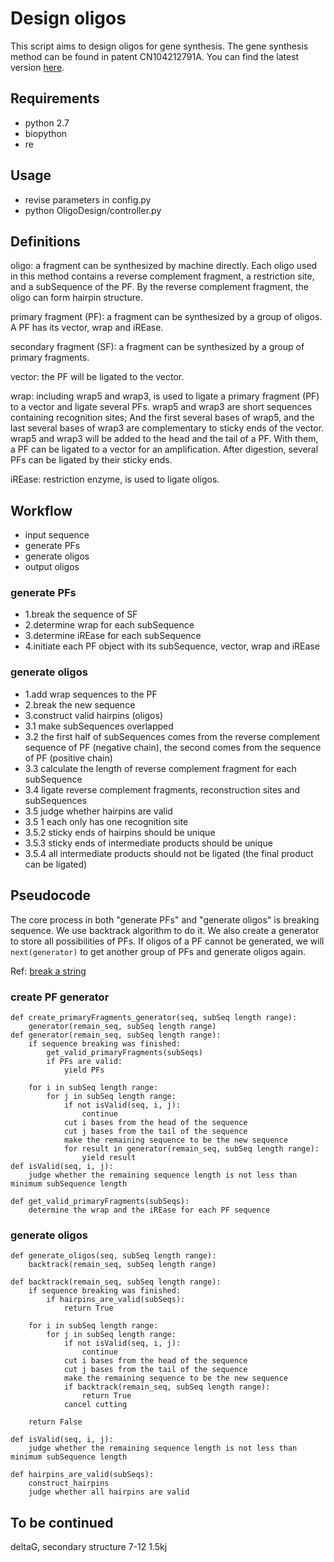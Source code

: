 # Design oligos
This script aims to design oligos for gene synthesis. The gene synthesis method can be found in patent CN104212791A. You can find the latest version [here](https://github.com/Luming-L/OligoDesign).
## Requirements
- python 2.7
- biopython
- re
## Usage
- revise parameters in config.py
- python OligoDesign/controller.py
## Definitions
oligo: a fragment can be synthesized by machine directly. Each oligo used in this method contains a reverse complement fragment, a restriction site, and a subSequence of the PF. By the reverse complement fragment, the oligo can form hairpin structure.

primary fragment (PF): a fragment can be synthesized by a group of oligos. A PF has its vector, wrap and iREase.

secondary fragment (SF): a fragment can be synthesized by a group of primary fragments.

vector: the PF will be ligated to the vector.

wrap: including wrap5 and wrap3, is used to ligate a primary fragment (PF) to a vector and ligate several PFs. wrap5 and wrap3 are short sequences containing recognition sites; And the first several bases of wrap5, and the last several bases of wrap3 are complementary to sticky ends of the vector. wrap5 and wrap3 will be added to the head and the tail of a PF. With them, a PF can be ligated to a vector for an amplification. After digestion, several PFs can be ligated by their sticky ends.
 
iREase: restriction enzyme, is used to ligate oligos.
## Workflow
- input sequence
- generate PFs
- generate oligos
- output oligos
### generate PFs
- 1.break the sequence of SF
- 2.determine wrap for each subSequence
- 3.determine iREase for each subSequence
- 4.initiate each PF object with its subSequence, vector, wrap and iREase
### generate oligos
- 1.add wrap sequences to the PF
- 2.break the new sequence
- 3.construct valid hairpins (oligos)
- 3.1 make subSequences overlapped
- 3.2 the first half of subSequences comes from the reverse complement sequence of PF (negative chain), the second comes from the sequence of PF (positive chain)
- 3.3 calculate the length of reverse complement fragment for each subSequence
- 3.4 ligate reverse complement fragments, reconstruction sites and subSequences
- 3.5 judge whether hairpins are valid
- 3.5 1 each only has one recognition site
- 3.5.2 sticky ends of hairpins should be unique
- 3.5.3 sticky ends of intermediate products should be unique
- 3.5.4 all intermediate products should not be ligated (the final product can be ligated)
## Pseudocode
The core process in both "generate PFs" and "generate oligos" is breaking sequence. We use backtrack algorithm to do it. We also create a generator to store all possibilities of PFs. If oligos of a PF cannot be generated, we will `next(generator)` to get another group of PFs and generate oligos again.

Ref: [break a string](https://www.geeksforgeeks.org/print-ways-break-string-bracket-form/)
### create PF generator
```
def create_primaryFragments_generator(seq, subSeq length range):
    generator(remain_seq, subSeq length range)
def generator(remain_seq, subSeq length range):
    if sequence breaking was finished:
        get_valid_primaryFragments(subSeqs)
        if PFs are valid:
            yield PFs
            
    for i in subSeq length range:
        for j in subSeq length range:
            if not isValid(seq, i, j):
                continue
            cut i bases from the head of the sequence
            cut j bases from the tail of the sequence
            make the remaining sequence to be the new sequence
            for result in generator(remain_seq, subSeq length range):
                yield result
def isValid(seq, i, j):
    judge whether the remaining sequence length is not less than minimum subSequence length
    
def get_valid_primaryFragments(subSeqs): 
    determine the wrap and the iREase for each PF sequence
```
### generate oligos
```
def generate_oligos(seq, subSeq length range):
    backtrack(remain_seq, subSeq length range)
    
def backtrack(remain_seq, subSeq length range):
    if sequence breaking was finished:
        if hairpins_are_valid(subSeqs):
            return True
            
    for i in subSeq length range:
        for j in subSeq length range:
            if not isValid(seq, i, j):
                continue
            cut i bases from the head of the sequence
            cut j bases from the tail of the sequence
            make the remaining sequence to be the new sequence
            if backtrack(remain_seq, subSeq length range):
                return True
            cancel cutting 
            
    return False

def isValid(seq, i, j):
    judge whether the remaining sequence length is not less than minimum subSequence length
    
def hairpins_are_valid(subSeqs): 
    construct_hairpins
    judge whether all hairpins are valid
```
## To be continued
deltaG, secondary structure 7-12 1.5kj
